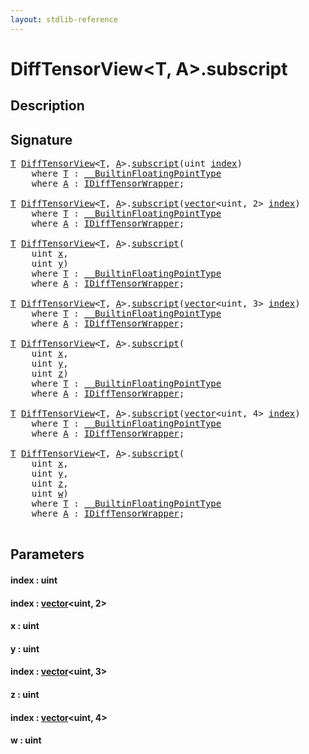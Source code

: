 ```yaml
---
layout: stdlib-reference
---
```


# DiffTensorView\<T, A\>\.subscript

## Description





## Signature 

<pre>
<a href="../types/difftensorview-04a/index#typeparam-T" class="code_type">T</a> <a href="../types/difftensorview-04a/index" class="code_type">DiffTensorView</a>&lt;<a href="../types/difftensorview-04a/index#typeparam-T" class="code_type">T</a>, <a href="../types/difftensorview-04a/index#typeparam-A" class="code_type">A</a>&gt;.<a href="subscript">subscript</a>(<span class="code_keyword">uint</span> <a href="subscript#decl-index" class="code_param">index</a>)
    <span class='code_keyword'>where</span> <a href="../types/difftensorview-04a/index#typeparam-T" class="code_type">T</a> : <a href="../interfaces/0_builtinfloatingpointtype-029hm/index" class="code_type">__BuiltinFloatingPointType</a>
    <span class='code_keyword'>where</span> <a href="../types/difftensorview-04a/index#typeparam-A" class="code_type">A</a> : <a href="../interfaces/idifftensorwrapper-015b/index" class="code_type">IDiffTensorWrapper</a>;

<a href="../types/difftensorview-04a/index#typeparam-T" class="code_type">T</a> <a href="../types/difftensorview-04a/index" class="code_type">DiffTensorView</a>&lt;<a href="../types/difftensorview-04a/index#typeparam-T" class="code_type">T</a>, <a href="../types/difftensorview-04a/index#typeparam-A" class="code_type">A</a>&gt;.<a href="subscript">subscript</a>(<a href="../types/vector/index" class="code_type">vector</a>&lt;<span class="code_keyword">uint</span>, 2&gt; <a href="subscript#decl-index" class="code_param">index</a>)
    <span class='code_keyword'>where</span> <a href="../types/difftensorview-04a/index#typeparam-T" class="code_type">T</a> : <a href="../interfaces/0_builtinfloatingpointtype-029hm/index" class="code_type">__BuiltinFloatingPointType</a>
    <span class='code_keyword'>where</span> <a href="../types/difftensorview-04a/index#typeparam-A" class="code_type">A</a> : <a href="../interfaces/idifftensorwrapper-015b/index" class="code_type">IDiffTensorWrapper</a>;

<a href="../types/difftensorview-04a/index#typeparam-T" class="code_type">T</a> <a href="../types/difftensorview-04a/index" class="code_type">DiffTensorView</a>&lt;<a href="../types/difftensorview-04a/index#typeparam-T" class="code_type">T</a>, <a href="../types/difftensorview-04a/index#typeparam-A" class="code_type">A</a>&gt;.<a href="subscript">subscript</a>(
    <span class="code_keyword">uint</span> <a href="subscript#decl-x" class="code_param">x</a>,
    <span class="code_keyword">uint</span> <a href="subscript#decl-y" class="code_param">y</a>)
    <span class='code_keyword'>where</span> <a href="../types/difftensorview-04a/index#typeparam-T" class="code_type">T</a> : <a href="../interfaces/0_builtinfloatingpointtype-029hm/index" class="code_type">__BuiltinFloatingPointType</a>
    <span class='code_keyword'>where</span> <a href="../types/difftensorview-04a/index#typeparam-A" class="code_type">A</a> : <a href="../interfaces/idifftensorwrapper-015b/index" class="code_type">IDiffTensorWrapper</a>;

<a href="../types/difftensorview-04a/index#typeparam-T" class="code_type">T</a> <a href="../types/difftensorview-04a/index" class="code_type">DiffTensorView</a>&lt;<a href="../types/difftensorview-04a/index#typeparam-T" class="code_type">T</a>, <a href="../types/difftensorview-04a/index#typeparam-A" class="code_type">A</a>&gt;.<a href="subscript">subscript</a>(<a href="../types/vector/index" class="code_type">vector</a>&lt;<span class="code_keyword">uint</span>, 3&gt; <a href="subscript#decl-index" class="code_param">index</a>)
    <span class='code_keyword'>where</span> <a href="../types/difftensorview-04a/index#typeparam-T" class="code_type">T</a> : <a href="../interfaces/0_builtinfloatingpointtype-029hm/index" class="code_type">__BuiltinFloatingPointType</a>
    <span class='code_keyword'>where</span> <a href="../types/difftensorview-04a/index#typeparam-A" class="code_type">A</a> : <a href="../interfaces/idifftensorwrapper-015b/index" class="code_type">IDiffTensorWrapper</a>;

<a href="../types/difftensorview-04a/index#typeparam-T" class="code_type">T</a> <a href="../types/difftensorview-04a/index" class="code_type">DiffTensorView</a>&lt;<a href="../types/difftensorview-04a/index#typeparam-T" class="code_type">T</a>, <a href="../types/difftensorview-04a/index#typeparam-A" class="code_type">A</a>&gt;.<a href="subscript">subscript</a>(
    <span class="code_keyword">uint</span> <a href="subscript#decl-x" class="code_param">x</a>,
    <span class="code_keyword">uint</span> <a href="subscript#decl-y" class="code_param">y</a>,
    <span class="code_keyword">uint</span> <a href="subscript#decl-z" class="code_param">z</a>)
    <span class='code_keyword'>where</span> <a href="../types/difftensorview-04a/index#typeparam-T" class="code_type">T</a> : <a href="../interfaces/0_builtinfloatingpointtype-029hm/index" class="code_type">__BuiltinFloatingPointType</a>
    <span class='code_keyword'>where</span> <a href="../types/difftensorview-04a/index#typeparam-A" class="code_type">A</a> : <a href="../interfaces/idifftensorwrapper-015b/index" class="code_type">IDiffTensorWrapper</a>;

<a href="../types/difftensorview-04a/index#typeparam-T" class="code_type">T</a> <a href="../types/difftensorview-04a/index" class="code_type">DiffTensorView</a>&lt;<a href="../types/difftensorview-04a/index#typeparam-T" class="code_type">T</a>, <a href="../types/difftensorview-04a/index#typeparam-A" class="code_type">A</a>&gt;.<a href="subscript">subscript</a>(<a href="../types/vector/index" class="code_type">vector</a>&lt;<span class="code_keyword">uint</span>, 4&gt; <a href="subscript#decl-index" class="code_param">index</a>)
    <span class='code_keyword'>where</span> <a href="../types/difftensorview-04a/index#typeparam-T" class="code_type">T</a> : <a href="../interfaces/0_builtinfloatingpointtype-029hm/index" class="code_type">__BuiltinFloatingPointType</a>
    <span class='code_keyword'>where</span> <a href="../types/difftensorview-04a/index#typeparam-A" class="code_type">A</a> : <a href="../interfaces/idifftensorwrapper-015b/index" class="code_type">IDiffTensorWrapper</a>;

<a href="../types/difftensorview-04a/index#typeparam-T" class="code_type">T</a> <a href="../types/difftensorview-04a/index" class="code_type">DiffTensorView</a>&lt;<a href="../types/difftensorview-04a/index#typeparam-T" class="code_type">T</a>, <a href="../types/difftensorview-04a/index#typeparam-A" class="code_type">A</a>&gt;.<a href="subscript">subscript</a>(
    <span class="code_keyword">uint</span> <a href="subscript#decl-x" class="code_param">x</a>,
    <span class="code_keyword">uint</span> <a href="subscript#decl-y" class="code_param">y</a>,
    <span class="code_keyword">uint</span> <a href="subscript#decl-z" class="code_param">z</a>,
    <span class="code_keyword">uint</span> <a href="subscript#decl-w" class="code_param">w</a>)
    <span class='code_keyword'>where</span> <a href="../types/difftensorview-04a/index#typeparam-T" class="code_type">T</a> : <a href="../interfaces/0_builtinfloatingpointtype-029hm/index" class="code_type">__BuiltinFloatingPointType</a>
    <span class='code_keyword'>where</span> <a href="../types/difftensorview-04a/index#typeparam-A" class="code_type">A</a> : <a href="../interfaces/idifftensorwrapper-015b/index" class="code_type">IDiffTensorWrapper</a>;

</pre>

## Parameters

####  <a id="decl-index"></a>index  : uint
####  <a id="decl-index"></a>index  : [vector](../types/vector/index)\<uint, 2\>
####  <a id="decl-x"></a>x  : uint
####  <a id="decl-y"></a>y  : uint
####  <a id="decl-index"></a>index  : [vector](../types/vector/index)\<uint, 3\>
####  <a id="decl-z"></a>z  : uint
####  <a id="decl-index"></a>index  : [vector](../types/vector/index)\<uint, 4\>
####  <a id="decl-w"></a>w  : uint

